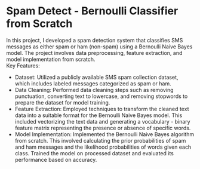 # Spam Detect - Bernoulli Classifier from Scratch
In this project, I developed a spam detection system that classifies SMS messages as either spam or ham (non-spam) using a Bernoulli Naive Bayes model. The project involves data preprocessing, feature extraction, and model implementation from scratch.</br>
Key Features:
- Dataset: Utilized a publicly available SMS spam collection dataset, which includes labeled messages categorized as spam or ham.
- Data Cleaning: Performed data cleaning steps such as removing punctuation, converting text to lowercase, and removing stopwords to prepare the dataset for model training.
- Feature Extraction: Employed techniques to transform the cleaned text data into a suitable format for the Bernoulli Naive Bayes model. This included vectorizing the text data and generating a vocabulary - binary feature matrix representing the presence or absence of specific words.
- Model Implementation: Implemented the Bernoulli Naive Bayes algorithm from scratch. This involved calculating the prior probabilities of spam and ham messages and the likelihood probabilities of words given each class. Trained the model on processed dataset and evaluated its performance based on accuracy.
